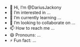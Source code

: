 - 👋 Hi, I’m @DariusJackony
- 👀 I’m interested in ...
- 🌱 I’m currently learning ...
- 💞️ I’m looking to collaborate on ...
- 📫 How to reach me ...
- 😄 Pronouns: ...
- ⚡ Fun fact: ...

<!---
DariusJackony/DariusJackony is a ✨ special ✨ repository because its `README.md` (this file) appears on your GitHub profile.
You can click the Preview link to take a look at your changes.
--->
